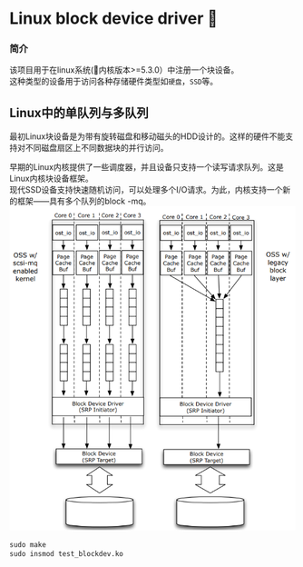 # Linux block device driver :floppy_disk:
### 简介
该项目用于在linux系统(:pushpin:内核版本>=5.3.0）中注册一个块设备。<br/>
这种类型的设备用于访问各种存储硬件类型如`硬盘`，`SSD`等。

## Linux中的单队列与多队列
最初Linux块设备是为带有旋转磁盘和移动磁头的HDD设计的。这样的硬件不能支持对不同磁盘扇区上不同数据块的并行访问。

早期的Linux内核提供了一些调度器，并且设备只支持一个读写请求队列。这是Linux内核块设备框架。<br/>
现代SSD设备支持快速随机访问，可以处理多个I/O请求。为此，内核支持一个新的框架——具有多个队列的block -mq。
<a > 
    <img src='./single-queue and multi-queue.png' />
</a>
```
sudo make
sudo insmod test_blockdev.ko
```
